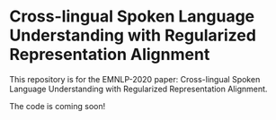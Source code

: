 # Cross-lingual Spoken Language Understanding with Regularized Representation Alignment
This repository is for the EMNLP-2020 paper: Cross-lingual Spoken Language Understanding with Regularized Representation Alignment.

The code is coming soon!

